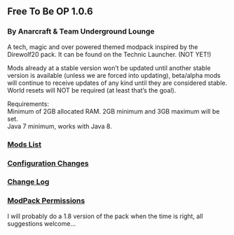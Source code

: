 ## Free To Be OP 1.0.6
### By Anarcraft & Team Underground Lounge

A tech, magic and over powered themed modpack inspired by the Direwolf20 pack.  It can be found on the Technic Launcher. (NOT YET!)

Mods already at a stable version won’t be updated until another stable version is available (unless we are forced into updating), beta/alpha mods will continue to receive updates of any kind until they are considered stable.  World resets will NOT be required (at least that’s the goal).

Requirements:<br>
Minimum of 2GB allocated RAM.  2GB minimum and 3GB maximum will be set.<br>
Java 7 minimum, works with Java 8.

### [Mods List](Mods-List.md)

### [Configuration Changes](Configuration-Changes.md)

### [Change Log](Change-Log.md)

### [ModPack Permissions](ModPack-Permissions.md)

I will probably do a 1.8 version of the pack when the time is right, all suggestions welcome…
